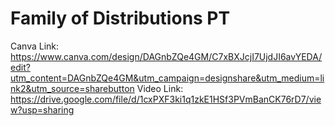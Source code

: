 # Family of Distributions PT
Canva Link: https://www.canva.com/design/DAGnbZQe4GM/C7xBXJcjI7UjdJI6avYEDA/edit?utm_content=DAGnbZQe4GM&utm_campaign=designshare&utm_medium=link2&utm_source=sharebutton
Video Link: https://drive.google.com/file/d/1cxPXF3ki1q1zkE1HSf3PVmBanCK76rD7/view?usp=sharing
